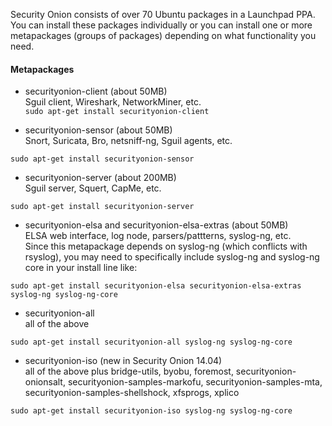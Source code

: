 Security Onion consists of over 70 Ubuntu packages in a Launchpad PPA.  You can install these packages individually or you can install one or more metapackages (groups of packages) depending on what functionality you need.

#### Metapackages ####

  * securityonion-client (about 50MB)  
Sguil client, Wireshark, NetworkMiner, etc.  
```sudo apt-get install securityonion-client```

  * securityonion-sensor (about 50MB)  
Snort, Suricata, Bro, netsniff-ng, Sguil agents, etc.
```
sudo apt-get install securityonion-sensor
```
  * securityonion-server (about 200MB)  
Sguil server, Squert, CapMe, etc.
```
sudo apt-get install securityonion-server
```
  * securityonion-elsa and securityonion-elsa-extras (about 50MB)  
ELSA web interface, log node, parsers/pattterns, syslog-ng, etc.  
Since this metapackage depends on syslog-ng (which conflicts with rsyslog), you may need to specifically include syslog-ng and syslog-ng core in your install line like:
```
sudo apt-get install securityonion-elsa securityonion-elsa-extras syslog-ng syslog-ng-core
```
  * securityonion-all  
all of the above
```
sudo apt-get install securityonion-all syslog-ng syslog-ng-core
```
  * securityonion-iso (new in Security Onion 14.04)  
all of the above plus bridge-utils, byobu, foremost, securityonion-onionsalt, securityonion-samples-markofu, securityonion-samples-mta, securityonion-samples-shellshock, xfsprogs, xplico
```
sudo apt-get install securityonion-iso syslog-ng syslog-ng-core
```